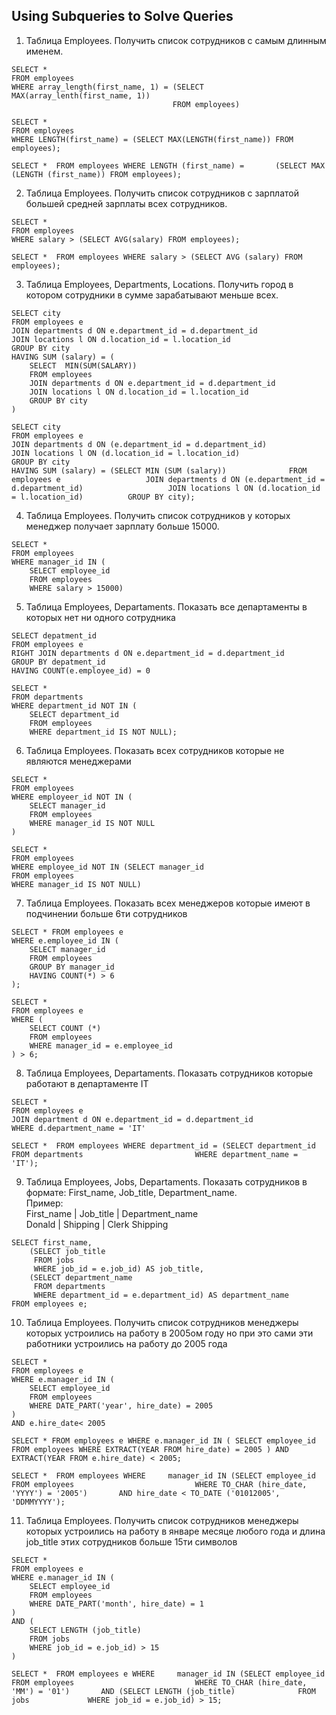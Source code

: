 
##  **Using Subqueries to Solve Queries**

1) Таблица Employees. Получить список сотрудников с самым длинным именем.

```
SELECT *
FROM employees
WHERE array_length(first_name, 1) = (SELECT MAX(array_lenth(first_name, 1))
									FROM employees)
```

```
SELECT *
FROM employees
WHERE LENGTH(first_name) = (SELECT MAX(LENGTH(first_name)) FROM employees);
```

```
SELECT *  FROM employees WHERE LENGTH (first_name) =       (SELECT MAX (LENGTH (first_name)) FROM employees);
```

2) Таблица Employees. Получить список сотрудников с зарплатой большей средней зарплаты всех сотрудников.

```
SELECT *
FROM employees
WHERE salary > (SELECT AVG(salary) FROM employees);
```

```
SELECT *  FROM employees WHERE salary > (SELECT AVG (salary) FROM employees);
```

3) Таблица Employees, Departments, Locations. Получить город в котором сотрудники в сумме зарабатывают меньше всех.

```
SELECT city
FROM employees e
JOIN departments d ON e.department_id = d.department_id
JOIN locations l ON d.location_id = l.location_id
GROUP BY city
HAVING SUM (salary) = (
	SELECT  MIN(SUM(SALARY))
	FROM employees
	JOIN departments d ON e.department_id = d.department_id
	JOIN locations l ON d.location_id = l.location_id
	GROUP BY city
)
```

```
SELECT city
FROM employees e
JOIN departments d ON (e.department_id = d.department_id)
JOIN locations l ON (d.location_id = l.location_id)
GROUP BY city
HAVING SUM (salary) = (SELECT MIN (SUM (salary))              FROM employees e                   JOIN departments d ON (e.department_id = d.department_id)                   JOIN locations l ON (d.location_id = l.location_id)          GROUP BY city);
```

4) Таблица Employees. Получить список сотрудников у которых менеджер получает зарплату больше 15000.

```
SELECT *  
FROM employees
WHERE manager_id IN (
	SELECT employee_id
	FROM employees
	WHERE salary > 15000)
```

5) Таблица Employees, Departaments. Показать все департаменты в которых нет ни одного сотрудника

```
SELECT depatment_id
FROM employees e
RIGHT JOIN departments d ON e.department_id = d.department_id
GROUP BY depatment_id
HAVING COUNT(e.employee_id) = 0
```

```
SELECT *
FROM departments
WHERE department_id NOT IN (
	SELECT department_id
	FROM employees
	WHERE department_id IS NOT NULL);
```

6) Таблица Employees. Показать всех сотрудников которые не являются менеджерами

```
SELECT * 
FROM employees
WHERE employeer_id NOT IN (
	SELECT manager_id
	FROM employees
	WHERE manager_id IS NOT NULL
)
```

```
SELECT *
FROM employees
WHERE employee_id NOT IN (SELECT manager_id   
FROM employees
WHERE manager_id IS NOT NULL)
```

7) Таблица Employees. Показать всех менеджеров которые имеют в подчинении больше 6ти сотрудников

```
SELECT * FROM employees e
WHERE e.employee_id IN (
	SELECT manager_id
	FROM employees
	GROUP BY manager_id
	HAVING COUNT(*) > 6 
);
```

```
SELECT *
FROM employees e
WHERE (
	SELECT COUNT (*)
	FROM employees
	WHERE manager_id = e.employee_id
) > 6;
```

8) Таблица Employees, Departaments. Показать сотрудников которые работают в департаменте IT

```
SELECT *
FROM employees e
JOIN department d ON e.department_id = d.department_id
WHERE d.department_name = 'IT'
```

```
SELECT *  FROM employees WHERE department_id = (SELECT department_id                          FROM departments                         WHERE department_name = 'IT');
```

9) Таблица Employees, Jobs, Departaments. Показать сотрудников в формате: First_name, Job_title, Department_name.  
Пример:  
First_name | Job_title | Department_name  
Donald | Shipping | Clerk Shipping

```
SELECT first_name,
	(SELECT job_title
	 FROM jobs
	 WHERE job_id = e.job_id) AS job_title,
	(SELECT department_name
	 FROM departments
	 WHERE department_id = e.department_id) AS department_name
FROM employees e;
```

10) Таблица Employees. Получить список сотрудников менеджеры которых устроились на работу в 2005ом году но при это сами эти работники устроились на работу до 2005 года

```
SELECT *
FROM employees e
WHERE e.manager_id IN (
	SELECT employee_id
	FROM employees
	WHERE DATE_PART('year', hire_date) = 2005
)
AND e.hire_date< 2005
```

```
SELECT * FROM employees e WHERE e.manager_id IN ( SELECT employee_id FROM employees WHERE EXTRACT(YEAR FROM hire_date) = 2005 ) AND EXTRACT(YEAR FROM e.hire_date) < 2005;
```

```
SELECT *  FROM employees WHERE     manager_id IN (SELECT employee_id                            FROM employees                           WHERE TO_CHAR (hire_date, 'YYYY') = '2005')       AND hire_date < TO_DATE ('01012005', 'DDMMYYYY');
```

11) Таблица Employees. Получить список сотрудников менеджеры которых устроились на работу в январе месяце любого года и длина job_title этих сотрудников больше 15ти символов

```
SELECT *
FROM employees e
WHERE e.manager_id IN (
	SELECT employee_id
	FROM employees
	WHERE DATE_PART('month', hire_date) = 1
)
AND (
	SELECT LENGTH (job_title)
	FROM jobs
	WHERE job_id = e.job_id) > 15
)
```

```
SELECT *  FROM employees e WHERE     manager_id IN (SELECT employee_id                            FROM employees                           WHERE TO_CHAR (hire_date, 'MM') = '01')       AND (SELECT LENGTH (job_title)              FROM jobs             WHERE job_id = e.job_id) > 15;
```